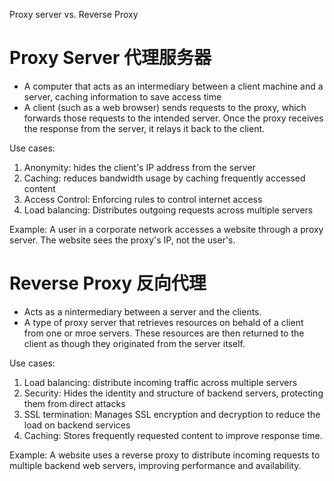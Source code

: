 Proxy server vs. Reverse Proxy

# Proxy Server 代理服务器

- A computer that acts as an intermediary between a client machine and a server, caching information to save access time
- A client (such as a web browser) sends requests to the proxy, which forwards those requests to the intended server. Once the proxy receives the response from the server, it relays it back to the client.

Use cases:

1. Anonymity: hides the client's IP address from the server
2. Caching: reduces bandwidth usage by caching frequently accessed content
3. Access Control: Enforcing rules to control internet access
4. Load balancing: Distributes outgoing requests across multiple servers

Example:
A user in a corporate network accesses a website through a proxy server. The website sees the proxy's IP, not the user's.

# Reverse Proxy 反向代理

- Acts as a nintermediary between a server and the clients.
- A type of proxy server that retrieves resources on behald of a client from one or mroe servers. These resources are then returned to the client as though they originated from the server itself.

Use cases:

1. Load balancing: distribute incoming traffic across multiple servers
2. Security: Hides the identity and structure of backend servers, protecting them from direct attacks
3. SSL termination: Manages SSL encryption and decryption to reduce the load on backend services
4. Caching: Stores frequently requested content to improve response time.

Example:
A website uses a reverse proxy to distribute incoming requests to multiple backend web servers, improving performance and availability.

